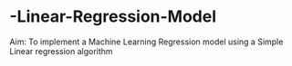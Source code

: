 # -Linear-Regression-Model
Aim:  To implement a Machine Learning Regression model using a Simple Linear regression algorithm
